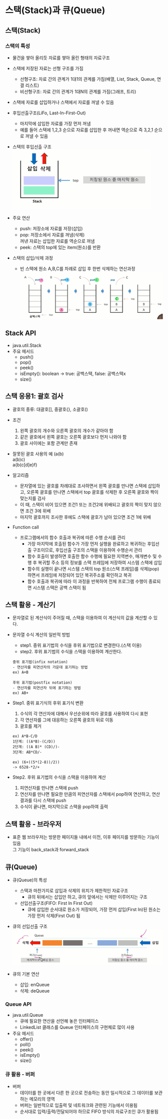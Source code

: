 # 스택(Stack)과 큐(Queue)
## 스택(Stack)
### 스택의 특성
- 물건을 쌓아 올리듯 자료를 쌓아 올린 형태의 자료구조
- 스택에 저장된 자료는 선형 구조를 가짐
    - 선형구조: 자료 간의 관계가 1대1의 관계를 가짐(배열, List, Stack, Queue, 연결 리스트)
    - 비선형구조: 자료 간의 관계가 1대N의 관계를 가짐(그래프, 트리)
- 스택에 자료를 삽입하거나 스택에서 자료를 꺼낼 수 있음
- 후입선출구조(LiFo, Last-In-First-Out)
    - 마지막에 삽입한 자료를 가장 먼저 꺼냄
    - 예를 들어 스택에 1,2,3 순으로 자료를 삽입한 후 꺼내면 역순으로 즉 3,2,1 순으로 꺼낼 수 있음

- 스택의 후입선출 구조  
![alt text](Stack&Queue-1.png)
- 주요 연산
    - push: 저장소에 자료를 저장(삽입)
    - pop: 저장소에서 자료를 꺼냄(삭제)  
            꺼낸 자료는 삽입한 자료를 역순으로 꺼냄
    - peek: 스택의 top에 있는 item(원소)를 반환

- 스택의 삽입/삭제 과정
    - 빈 스택에 원소 A,B,C를 차례로 삽입 후 한번 삭제하는 연산과정  
    ![alt text](Stack&Queue-2.png)

## Stack API
- java.util.Stack
- 주요 메서드
    - push()
    - pop()
    - peek()
    - isEmpty(): boolean -> true: 공백스택, false: 공백스택x
    - size()

## 스택 응용1: 괄호 검사
- 괄호의 종류: 대괄호[], 중괄호{}, 소괄호()
- 조건
    1. 왼쪽 괄호의 개수와 오른쪽 괄호의 개수가 같아야 함
    2. 같은 괄호에서 왼쪽 괄호는 오른쪽 괄호보다 먼저 나와야 함
    3. 괄호 사이에는 포함 관계만 존재
- 잘못된 괄호 사용의 예
    (a(b)  
    a(b)c)  
    a{b(c[d]e}f)  

- 알고리즘
    - 문자열에 있는 괄호를 차례대로 조사하면서 왼쪽 괄호를 만나면 스택에 삽입하고, 오른쪽 괄호를 만나면 스택에서 top 괄호를 삭제한 후 오른쪽 괄호와 짝이 맞는지를 검사
    - 이 때, 스택이 비어 있으면 조건1 또는 조건2에 위배되고 괄호의 짝이 맞지 않으면 조건 3에 위배
    - 마지막 괄호까지 조사한 후에도 스택에 괄호가 남아 있으면 조건 1에 위배

- Function call
    - 프로그램에서의 함수 호출과 복귀에 따른 수행 순서를 관리
        - 가장 마지막에 호출된 함수가 가장 먼저 실행을 완료하고 복귀하는 후입선출 구조이므로, 후입선출 구조의 스택을 이용하여 수행순서 관리
        - 함수 호출이 발생하면 호출한 함수 수행에 필요한 지역변수, 매개변수 및 수행 후 복귀할 주소 등의 정보를 스택 프레임에 저장하여 시스템 스택에 삽입
        - 함수의 실행이 끝나면 시스템 스택의 top 원소(스택 프레임)를 삭제(pop)하면서 프레임에 저장되어 있던 복귀주소를 확인하고 복귀
        - 함수 호출과 복귀에 따라 이 과정을 반복하여 전체 프로그램 수행이 종료되면 시스템 스택은 공백 스택이 됨

## 스택 활용 - 계산기
- 문자열로 된 계산식이 주어질 때, 스택을 이용하여 이 계산식의 값을 계산할 수 있다.
- 문자열 수식 계산의 일반적 방법
    - step1. 중위 표기법의 수식을 후위 표기법으로 변경한다.(스택 이용)
    - step2. 후위 표기법의 수식을 스택을 이용하여 계산한다.
    ```
    중위 표기법(infix notation)
    - 연산자를 피연산자의 가운데 표기하는 방법
    ex) A+B
    
    후위 표기법(postfix notation)
    - 연산자를 피연산자 뒤에 표기하는 방법
    ex) AB+
    ```

- Step1. 중위 표기식의 후위 표기식 변환
    1. 수식의 각 연산자에 대해서 우선순위에 따라 괄호를 사용하여 다시 표현
    2. 각 연산자를 그에 대응하는 오른쪽 괄호의 뒤로 이동
    3. 괄호를 제거
    ```
    ex) A*B-C/D
    1단계: ((A*B)-(C/D))
    2단계: ((A B)* (CD)/)-
    3단계: AB*CD/-

    ex) (6+((5*(2-8))/2))
    -> 6528-*2/+
    ```
- Step2. 후위 표기법의 수식을 스택을 이용하여 계산
    1. 피연산자를 만나면 스택에 push
    2. 연산자를 만나면 필요한 만큼의 피연산자를 스택에서 pop하여 연산하고, 연산결과를 다시 스택에 push
    3. 수식이 끝나면, 마지막으로 스택을 pop하여 출력

## 스택 활용 - 브라우저
- 표준 웹 브라우저는 방문한 페이지들 내에서 이전, 이후 페이지를 방문하는 기능이 있음  
그 기능이 back_stack과 forward_stack

## 큐(Queue)
- 큐(Queue)의 특성
    - 스택과 마찬가지로 삽입과 삭제의 위치가 제한적인 자료구조
        - 큐의 뒤에서는 삽입만 하고, 큐의 앞에서는 삭제만 이루어지는 구조
    - 선입선출구조(FIFO: First In First Out)
        - 큐에 삽입한 순서대로 원소가 저장되어, 가장 먼저 삽입(First In)된 원소는 가장 먼저 삭제(First Out) 됨

- 큐의 선입선출 구조  
![alt text](Stack&Queue-3.png)
- 큐의 기본 연산
    - 삽입: enQueue
    - 삭제: deQueue

### Queue API
- java.util.Queue
    - 큐에 필요한 연산을 선언해 놓은 인터페이스
    - LinkedList 클래스를 Queue 인터페이스의 구현체로 많이 사용
- 주요 메서드
    - offer()
    - poll()
    - peek()
    - isEmpty()
    - size()

### 큐 활용 - 버퍼
- 버퍼
    - 데이터를 한 곳에서 다른 한 곳으로 전송하는 동안 일시적으로 그 데이터를 보관하는 메모리의 영역
    - 버퍼는 일반적으로 입출력 및 네트워크와 관련된 기능에서 이용됨
    - 순서대로 입력/출력/전달되어야 하므로 FIFO 방식의 자료구조인 큐가 활용됨

